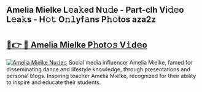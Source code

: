 ## Amelia Mielke L𝚎a𝚔ed N𝚞𝚍e - Part-clh Vi𝚍𝚎o L𝚎a𝚔s - H𝚘𝚝 O𝚗𝚕yf𝚊ns P𝚑𝚘tos aza2z

# <h2><a href="http://kf2dco.oniu.top/?m=Amelia+Mielke">🔗👉 🔴 Amelia Mielke P𝚑ot𝚘𝚜 V𝚒d𝚎o</a></h2>

[![Amelia Mielke Nu𝚍e𝚜](https://i.imgur.com/0qMVB7G.gif)](http://kf2dco.oniu.top/?m=Amelia+Mielke)
Social media influencer Amelia Mielke, famed for disseminating dance and lifestyle knowledge, through presentations and personal blogs. Inspiring teacher Amelia Mielke, recognized for their ability to inspire and educate their students.  

